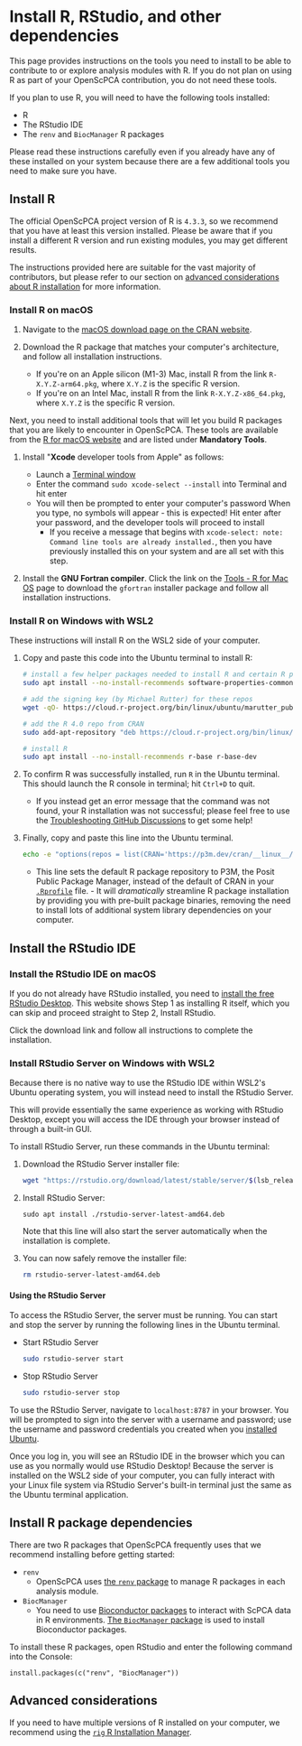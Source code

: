 # Install R, RStudio, and other dependencies

This page provides instructions on the tools you need to install to be able to contribute to or explore analysis modules with R.
If you do not plan on using R as part of your OpenScPCA contribution, you do not need these tools.

If you plan to use R, you will need to have the following tools installed:

- R
- The RStudio IDE
- The `renv` and `BiocManager` R packages

Please read these instructions carefully even if you already have any of these installed on your system because there are a few additional tools you need to make sure you have.

## Install R

The official OpenScPCA project version of R is `4.3.3`, so we recommend that you have at least this version installed.
Please be aware that if you install a different R version and run existing modules, you may get different results.

The instructions provided here are suitable for the vast majority of contributors, but please refer to our section on [advanced considerations about R installation](#advanced-considerations) for more information.


### Install R on macOS

1. Navigate to the [macOS download page on the CRAN website](https://cran.r-project.org/bin/macosx/).

2. Download the R package that matches your computer's architecture, and follow all installation instructions.
    - If you're on an Apple silicon (M1-3) Mac, install R from the link `R-X.Y.Z-arm64.pkg`, where `X.Y.Z` is the specific R version.
    - If you're on an Intel Mac, install R from the link `R-X.Y.Z-x86_64.pkg`, where `X.Y.Z` is the specific R version.


Next, you need to install additional tools that will let you build R packages that you are likely to encounter in OpenScPCA.
These tools are available from the [R for macOS website](https://mac.r-project.org/tools/) and are listed under **Mandatory Tools**.

1. Install "**Xcode** developer tools from Apple" as follows:
    - Launch a [Terminal window](../../software-platforms/general-tools/using-the-terminal.md)
    - Enter the command `sudo xcode-select --install` into Terminal and hit enter
    - You will then be prompted to enter your computer's password
  When you type, no symbols will appear - this is expected!
  Hit enter after your password, and the developer tools will proceed to install
        - If you receive a message that begins with `xcode-select: note: Command line tools are already installed.`, then you have previously installed this on your system and are all set with this step.

1. Install the **GNU Fortran compiler**.
Click the link on the [Tools - R for Mac OS](https://mac.r-project.org/tools/) page to download the `gfortran` installer package and follow all installation instructions.

### Install R on Windows with WSL2

These instructions will install R on the WSL2 side of your computer.

1. Copy and paste this code into the Ubuntu terminal to install R:

    ```sh
    # install a few helper packages needed to install R and certain R packages
    sudo apt install --no-install-recommends software-properties-common dirmngr libssl-dev

    # add the signing key (by Michael Rutter) for these repos
    wget -qO- https://cloud.r-project.org/bin/linux/ubuntu/marutter_pubkey.asc | sudo tee -a /etc/apt/trusted.gpg.d/cran_ubuntu_key.asc

    # add the R 4.0 repo from CRAN
    sudo add-apt-repository "deb https://cloud.r-project.org/bin/linux/ubuntu $(lsb_release -cs)-cran40/"

    # install R
    sudo apt install --no-install-recommends r-base r-base-dev
    ```

1. To confirm R was successfully installed, run `R` in the Ubuntu terminal.
This should launch the R console in terminal; hit `Ctrl+D` to quit.
    - If you instead get an error message that the command was not found, your R installation was not successful; please feel free to use the [Troubleshooting GitHub Discussions](../../communications-tools/index.md#ask-questions) to get some help!

1. Finally, copy and paste this line into the Ubuntu terminal.
    ```sh
    echo -e "options(repos = list(CRAN='https://p3m.dev/cran/__linux__/$(lsb_release -cs)/latest'))" >> ~/.Rprofile
    ```
      - This line sets the default R package repository to P3M, the Posit Public Package Manager, instead of the default of CRAN in your [`.Rprofile`](https://support.posit.co/hc/en-us/articles/360047157094-Managing-R-with-Rprofile-Renviron-Rprofile-site-Renviron-site-rsession-conf-and-repos-conf) file.
       - It will _dramatically_ streamline R package installation by providing you with pre-built package binaries, removing the need to install lots of additional system library dependencies on your computer.



## Install the RStudio IDE

### Install the RStudio IDE on macOS

If you do not already have RStudio installed, you need to [install the free RStudio Desktop](https://posit.co/download/rstudio-desktop/).
This website shows Step 1 as installing R itself, which you can skip and proceed straight to Step 2, Install RStudio.

Click the download link and follow all instructions to complete the installation.


### Install RStudio Server on Windows with WSL2

Because there is no native way to use the RStudio IDE within WSL2's Ubuntu operating system, you will instead need to install the RStudio Server.

This will provide essentially the same experience as working with RStudio Desktop, except you will access the IDE through your browser instead of through a built-in GUI.

To install RStudio Server, run these commands in the Ubuntu terminal:

1. Download the RStudio Server installer file:

    ```sh
    wget "https://rstudio.org/download/latest/stable/server/$(lsb_release -cs)/rstudio-server-latest-amd64.deb"
    ```

1. Install RStudio Server:

    ```
    sudo apt install ./rstudio-server-latest-amd64.deb
    ```

    Note that this line will also start the server automatically when the installation is complete.

1. You can now safely remove the installer file:


    ```sh
    rm rstudio-server-latest-amd64.deb
    ```


#### Using the RStudio Server

To access the RStudio Server, the server must be running.
You can start and stop the server by running the following lines in the Ubuntu terminal.

- Start RStudio Server

    ```sh
    sudo rstudio-server start
    ```

- Stop RStudio Server

    ```sh
    sudo rstudio-server stop
    ```

To use the RStudio Server, navigate to `localhost:8787` in your browser.
You will be prompted to sign into the server with a username and password; use the username and password credentials you created when you [installed Ubuntu](../install-wsl2.md#installation-instructions).

Once you log in, you will see an RStudio IDE in the browser which you can use as you normally would use RStudio Desktop!
Because the server is installed on the WSL2 side of your computer, you can fully interact with your Linux file system via RStudio Server's built-in terminal just the same as the Ubuntu terminal application.




## Install R package dependencies

There are two R packages that OpenScPCA frequently uses that we recommend installing before getting started:

- `renv`
    - OpenScPCA uses [the `renv` package](https://rstudio.github.io/renv/articles/renv.html) to manage R packages in each analysis module.
- `BiocManager`
    - You need to use [Bioconductor packages](https://bioconductor.org/) to interact with ScPCA data in R environments.
  [The `BiocManager` package](https://cran.r-project.org/web/packages/BiocManager/vignettes/BiocManager.html) is used to install Bioconductor packages.


To install these R packages, open RStudio and enter the following command into the Console:

```
install.packages(c("renv", "BiocManager"))
```


## Advanced considerations

If you need to have multiple versions of R installed on your computer, we recommend using the [`rig` R Installation Manager](https://github.com/r-lib/rig).
